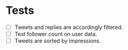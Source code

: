 # Tests

- [ ] Tweets and replies are accordingly filtered.
- [ ] Test follower count on user data.
- [ ] Tweets are sorted by impressions.
